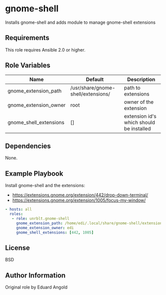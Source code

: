 # gnome-shell

Installs gnome-shell and adds module to manage gnome-shell extensions

## Requirements

This role requires Ansible 2.0 or higher.

## Role Variables

| Name                   | Default                            | Description                              |
|------------------------|------------------------------------|------------------------------------------|
| gnome_extension_path   | /usr/share/gnome-shell/extensions/ | path to extensions                       |
| gnome_extension_owner  | root                               | owner of the extension                   |
| gnome_shell_extensions | []                                 | extension id's which should be installed |

## Dependencies

None.

## Example Playbook

Install gnome-shell and the extensions:
- https://extensions.gnome.org/extension/442/drop-down-terminal/
- https://extensions.gnome.org/extension/1005/focus-my-window/

```yaml
- hosts: all
  roles:
   - role: unrblt.gnome-shell
     gnome_extension_path: /home/edi/.local/share/gnome-shell/extensions/
     gnome_extension_owner: edi
     gnome_shell_extensions: [442, 1005]
```

## License

BSD

## Author Information

Original role by Eduard Angold

